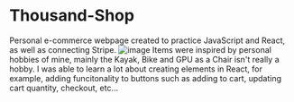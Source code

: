 # Thousand-Shop
Personal e-commerce webpage created to practice JavaScript and React, as well as connecting Stripe.
![image](https://user-images.githubusercontent.com/69224301/118046348-33521780-b347-11eb-8b10-efa1f120902f.png)
Items were inspired by personal hobbies of mine, mainly the Kayak, Bike and GPU as a Chair isn't really a hobby.
I was able to learn a lot about creating elements in React, for example, adding funcitonality to buttons such as adding to cart, updating cart quantity, checkout, etc...
